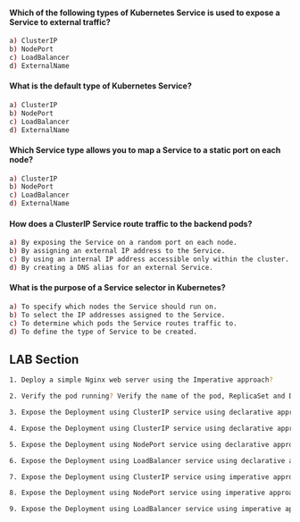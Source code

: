 #### Which of the following types of Kubernetes Service is used to expose a Service to external traffic?

```sh
a) ClusterIP
b) NodePort
c) LoadBalancer
d) ExternalName
```
#### What is the default type of Kubernetes Service?
```sh
a) ClusterIP
b) NodePort
c) LoadBalancer
d) ExternalName
```
#### Which Service type allows you to map a Service to a static port on each node?
```sh
a) ClusterIP
b) NodePort
c) LoadBalancer
d) ExternalName
```
#### How does a ClusterIP Service route traffic to the backend pods?
```sh
a) By exposing the Service on a random port on each node.
b) By assigning an external IP address to the Service.
c) By using an internal IP address accessible only within the cluster.
d) By creating a DNS alias for an external Service.
```
#### What is the purpose of a Service selector in Kubernetes?
```sh
a) To specify which nodes the Service should run on.
b) To select the IP addresses assigned to the Service.
c) To determine which pods the Service routes traffic to.
d) To define the type of Service to be created.
```
## LAB Section
```sh
1. Deploy a simple Nginx web server using the Imperative approach?
```
```sh
2. Verify the pod running? Verify the name of the pod, ReplicaSet and Deployment
```
```sh
3. Expose the Deployment using ClusterIP service using declarative approach
```
```sh
4. Expose the Deployment using ClusterIP service using declarative approach
```
```sh
5. Expose the Deployment using NodePort service using declarative approach
```
```sh
6. Expose the Deployment using LoadBalancer service using declarative approach
```
```sh
7. Expose the Deployment using ClusterIP service using imperative approach
```
```sh
8. Expose the Deployment using NodePort service using imperative approach
```
```sh
9. Expose the Deployment using LoadBalancer service using imperative approach
```
